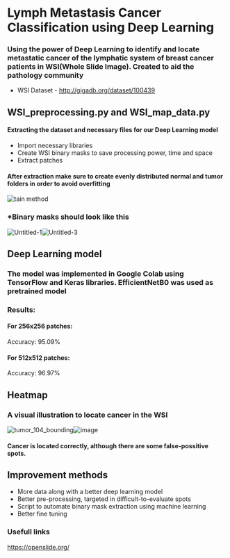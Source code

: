 # Lymph Metastasis Cancer Classification using Deep Learning


### Using the power of Deep Learning to identify and locate metastatic cancer of the lymphatic system of breast cancer patients in WSI(Whole Slide Image). Created to aid the pathology community

* WSI Dataset - http://gigadb.org/dataset/100439


## WSI_preprocessing.py and WSI_map_data.py

#### Extracting the dataset and necessary files for our Deep Learning model

* Import necessary libraries
* Create WSI binary masks to save processing power, time and space
* Extract patches

#### After extraction make sure to create evenly distributed normal and tumor folders in order to avoid overfitting

![tain method](https://github.com/AristeidisMazis/Lymph_Metastasis_Cancer_Classification/assets/164747509/068e8649-7894-4b81-8fde-fffc538b61dc)

### *Binary masks should look like this

![Untitled-1](https://github.com/AristeidisMazis/Lymph_Metastasis_Cancer_Classification/assets/164747509/a158e57c-bd77-41aa-a28b-26c7dda5e94d)![Untitled-3](https://github.com/AristeidisMazis/Lymph_Metastasis_Cancer_Classification/assets/164747509/d1d3516b-cc7f-482f-b5af-2c55351a23aa)

## Deep Learning model

### The model was implemented in Google Colab using TensorFlow and Keras libraries. EfficientNetB0 was used as pretrained model 

### Results:

#### For 256x256 patches:

Accuracy: 95.09%

#### For 512x512 patches:

Accuracy: 96.97%

## Heatmap

### A visual illustration to locate cancer in the WSI

![tumor_104_bounding](https://github.com/AristeidisMazis/Lymph_Metastasis_Cancer_Classification/assets/164747509/b1d2e89f-91cd-43a8-bacd-c0ca4c0b9549)![image](https://github.com/AristeidisMazis/Lymph_Metastasis_Cancer_Classification/assets/164747509/40d1f50a-ad3a-428c-b8d1-85003a9bca1b)

#### Cancer is located correctly, although there are some false-possitive spots. 

## Improvement methods

* More data along with a better deep learning model
* Better pre-processing, targeted in difficult-to-evaluate spots
* Script to automate binary mask extraction using machine learning
* Better fine tuning

### Usefull links
https://openslide.org/

